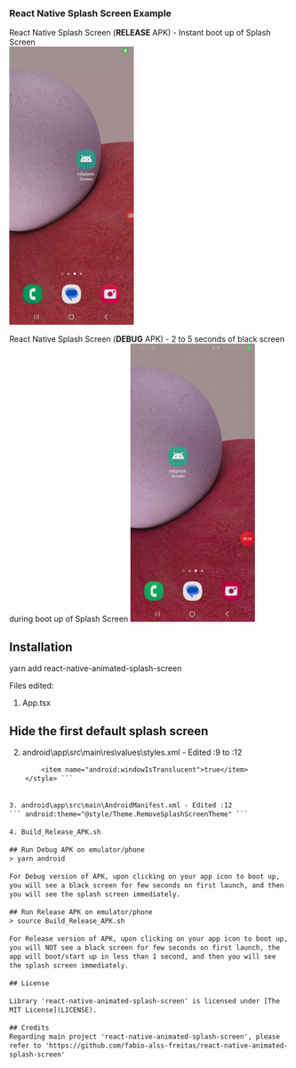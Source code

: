 ### React Native Splash Screen Example

React Native Splash Screen (**RELEASE** APK) - Instant boot up of Splash Screen  
<img src="SplashScreen_Release.gif" height="500"/>

React Native Splash Screen (**DEBUG** APK) - 2 to 5 seconds of black screen during boot up of Splash Screen
<img src="SplashScreen_Debug_BlackScreen.gif" height="500"/>

## Installation
yarn add react-native-animated-splash-screen

Files edited:
1. App.tsx

## Hide the first default splash screen
2. android\app\src\main\res\values\styles.xml - Edited :9 to :12
``` <style name="Theme.RemoveSplashScreenTheme" parent="@style/AppTheme">
        <item name="android:windowIsTranslucent">true</item>
    </style> ```


3. android\app\src\main\AndroidManifest.xml - Edited :12  
``` android:theme="@style/Theme.RemoveSplashScreenTheme" ```

4. Build_Release_APK.sh

## Run Debug APK on emulator/phone
> yarn android  

For Debug version of APK, upon clicking on your app icon to boot up, you will see a black screen for few seconds on first launch, and then you will see the splash screen immediately.

## Run Release APK on emulator/phone
> source Build_Release_APK.sh

For Release version of APK, upon clicking on your app icon to boot up, you will NOT see a black screen for few seconds on first launch, the app will boot/start up in less than 1 second, and then you will see the splash screen immediately.

## License

Library 'react-native-animated-splash-screen' is licensed under [The MIT License](LICENSE).

## Credits
Regarding main project 'react-native-animated-splash-screen', please refer to 'https://github.com/fabio-alss-freitas/react-native-animated-splash-screen'
